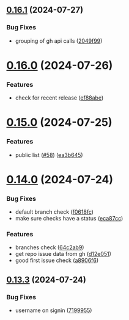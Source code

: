 ## [0.16.1](https://github.com/EddieHubCommunity/HealthCheck/compare/v0.16.0...v0.16.1) (2024-07-27)


### Bug Fixes

* grouping of gh api calls ([2049f99](https://github.com/EddieHubCommunity/HealthCheck/commit/2049f9907e4520c47a3d12878bba40ffd1236ae8))



# [0.16.0](https://github.com/EddieHubCommunity/HealthCheck/compare/v0.15.0...v0.16.0) (2024-07-26)


### Features

* check for recent release ([ef88abe](https://github.com/EddieHubCommunity/HealthCheck/commit/ef88abe8de0913a4d3d672ed5c47e9d25a31db79))



# [0.15.0](https://github.com/EddieHubCommunity/HealthCheck/compare/v0.14.0...v0.15.0) (2024-07-25)


### Features

* public list ([#58](https://github.com/EddieHubCommunity/HealthCheck/issues/58)) ([ea3b645](https://github.com/EddieHubCommunity/HealthCheck/commit/ea3b645ce863dd9022396a3692bb046893e467ae))



# [0.14.0](https://github.com/EddieHubCommunity/HealthCheck/compare/v0.13.3...v0.14.0) (2024-07-24)


### Bug Fixes

* default branch check ([f0618fc](https://github.com/EddieHubCommunity/HealthCheck/commit/f0618fc5debe0c9bb60fbae41ea153e3005a0a9c))
* make sure checks have a status ([eca87cc](https://github.com/EddieHubCommunity/HealthCheck/commit/eca87ccfcd468600e7307f01d9aac37cb1f42765))


### Features

* branches check ([64c2ab9](https://github.com/EddieHubCommunity/HealthCheck/commit/64c2ab9d487ed7b6314fd95f1325a037a75e3439))
* get repo issue data from gh ([d12e051](https://github.com/EddieHubCommunity/HealthCheck/commit/d12e051094dbdae0a187ff19ecfd8df6314b5370))
* good first issue check ([a8906f6](https://github.com/EddieHubCommunity/HealthCheck/commit/a8906f6592f90a89a41b0ec0c400c3f43afdf402))



## [0.13.3](https://github.com/EddieHubCommunity/HealthCheck/compare/v0.13.2...v0.13.3) (2024-07-24)


### Bug Fixes

* username on signin ([7199955](https://github.com/EddieHubCommunity/HealthCheck/commit/7199955cd542b298d97f20cd21dfde8f9922dffb))



